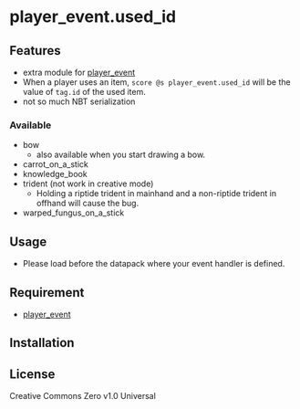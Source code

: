 player_event.used_id
==

## Features

- extra module for [player_event](https://github.com/a-happin/player_event)
- When a player uses an item, `score @s player_event.used_id` will be the value of `tag.id` of the used item.
- not so much NBT serialization

### Available
- bow
  - also available when you start drawing a bow.
- carrot_on_a_stick
- knowledge_book
- trident (not work in creative mode)
  - Holding a riptide trident in mainhand and a non-riptide trident in offhand will cause the bug.
- warped_fungus_on_a_stick

## Usage

- Please load before the datapack where your event handler is defined.

## Requirement

- [player_event](https://github.com/a-happin/player_event)

## Installation

## License
Creative Commons Zero v1.0 Universal
